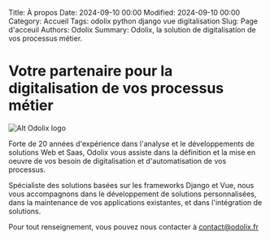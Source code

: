 Title: À propos
Date: 2024-09-10 00:00 
Modified: 2024-09-10 00:00 
Category: Accueil
Tags: odolix python django vue digitalisation 
Slug: Page d'acceuil 
Authors: Odolix 
Summary: Odolix, la solution de digitalisation de vos processus métier.

# Votre partenaire pour la digitalisation de vos processus métier

![Alt Odolix logo]({static}/images/odolix.png)

Forte de 20 années d'expérience dans l'analyse et le développements de solutions Web et Saas, Odolix vous assiste dans la définition et la mise en oeuvre de vos besoin de digitalisation et d'automatisation de vos processus.

Spécialiste des solutions basées sur les frameworks Django et Vue, nous vous accompagnons dans le développement de solutions personnalisées, dans la maintenance de vos applications existantes, et dans l'intégration de solutions.

Pour tout renseignement, vous pouvez nous contacter à [contact@odolix.fr](mailto:contact@odolix.fr)
